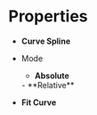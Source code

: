 
# Properties

- **Curve Spline**  
  
- Mode
  - **Absolute**  
  <desc>
  - **Relative**  
  <desc>
- **Fit Curve**  
  
